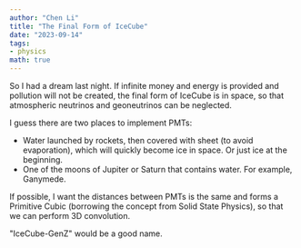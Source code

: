 ```yaml
---
author: "Chen Li"
title: "The Final Form of IceCube"
date: "2023-09-14"
tags: 
- physics
math: true
---
```


So I had a dream last night. If infinite money and energy is provided and pollution will not be created, the final form of IceCube is in space, so that atmospheric neutrinos and geoneutrinos can be neglected.

I guess there are two places to implement PMTs:

- Water launched by rockets, then covered with sheet (to avoid evaporation), which will quickly become ice in space. Or just ice at the beginning.
- One of the moons of Jupiter or Saturn that contains water. For example, Ganymede.

If possible, I want the distances between PMTs is the same and forms a Primitive Cubic (borrowing the concept from Solid State Physics), so that we can perform 3D convolution.

"IceCube-GenZ" would be a good name.